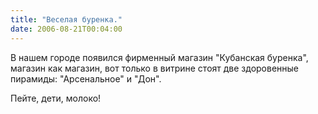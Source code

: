 ```yaml
---
title: "Веселая буренка."
date: 2006-08-21T00:04:00
---
```


В нашем городе появился фирменный магазин "Кубанская буренка", магазин как магазин, вот только в витрине стоят две здоровенные пирамиды: "Арсенальное" и "Дон".

Пейте, дети, молоко!

